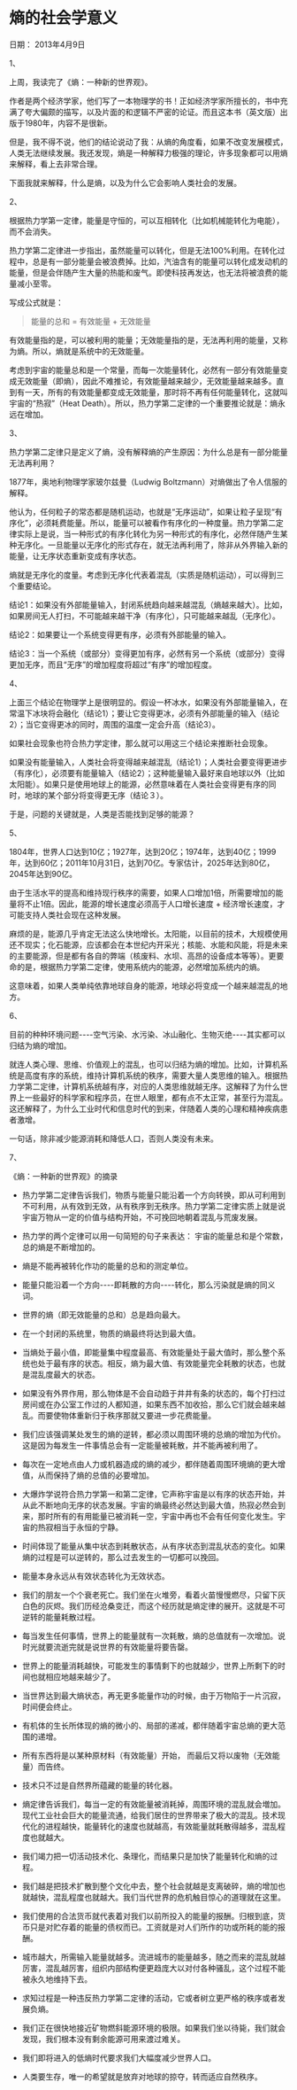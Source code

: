 # 熵的社会学意义

日期： 2013年4月9日

1、

上周，我读完了《熵：一种新的世界观》。

作者是两个经济学家，他们写了一本物理学的书！正如经济学家所擅长的，书中充满了夸大偏颇的描写，以及片面的和逻辑不严密的论证。而且这本书（英文版）出版于1980年，内容不是很新。

但是，我不得不说，他们的结论说动了我：从熵的角度看，如果不改变发展模式，人类无法继续发展。我还发现，熵是一种解释力极强的理论，许多现象都可以用熵来解释，看上去非常合理。

下面我就来解释，什么是熵，以及为什么它会影响人类社会的发展。

2、

根据热力学第一定律，能量是守恒的，可以互相转化（比如机械能转化为电能），而不会消失。

热力学第二定律进一步指出，虽然能量可以转化，但是无法100%利用。在转化过程中，总是有一部分能量会被浪费掉。比如，汽油含有的能量可以转化成发动机的能量，但是会伴随产生大量的热能和废气。即使科技再发达，也无法将被浪费的能量减小至零。

写成公式就是：

> 能量的总和 = 有效能量 + 无效能量

有效能量指的是，可以被利用的能量；无效能量指的是，无法再利用的能量，又称为熵。所以，熵就是系统中的无效能量。

考虑到宇宙的能量总和是一个常量，而每一次能量转化，必然有一部分有效能量变成无效能量（即熵），因此不难推论，有效能量越来越少，无效能量越来越多。直到有一天，所有的有效能量都变成无效能量，那时将不再有任何能量转化，这就叫宇宙的“热寂”（Heat Death）。所以，热力学第二定律的一个重要推论就是：熵永远在增加。

3、

热力学第二定律只是定义了熵，没有解释熵的产生原因：为什么总是有一部分能量无法再利用？

1877年，奥地利物理学家玻尔兹曼（Ludwig Boltzmann）对熵做出了令人信服的解释。

他认为，任何粒子的常态都是随机运动，也就是“无序运动”，如果让粒子呈现“有序化”，必须耗费能量。所以，能量可以被看作有序化的一种度量。热力学第二定律实际上是说，当一种形式的有序化转化为另一种形式的有序化，必然伴随产生某种无序化。一旦能量以无序化的形式存在，就无法再利用了，除非从外界输入新的能量，让无序状态重新变成有序状态。

熵就是无序化的度量。考虑到无序化代表着混乱（实质是随机运动），可以得到三个重要结论。

结论1：如果没有外部能量输入，封闭系统趋向越来越混乱（熵越来越大）。比如，如果房间无人打扫，不可能越来越干净（有序化），只可能越来越乱（无序化）。

结论2：如果要让一个系统变得更有序，必须有外部能量的输入。

结论3：当一个系统（或部分）变得更加有序，必然有另一个系统（或部分）变得更加无序，而且“无序”的增加程度将超过“有序”的增加程度。

4、

上面三个结论在物理学上是很明显的。假设一杯冰水，如果没有外部能量输入，在常温下冰块将会融化（结论1）；要让它变得更冰，必须有外部能量的输入（结论2）；当它变得更冰的同时，周围的温度一定会升高（结论3）。

如果社会现象也符合热力学定律，那么就可以用这三个结论来推断社会现象。

如果没有能量输入，人类社会将变得越来越混乱（结论1）；人类社会要变得更进步（有序化），必须要有能量输入（结论2）；这种能量输入最好来自地球以外（比如太阳能）。如果只是使用地球上的能源，必然意味着在人类社会变得更有序的同时，地球的某个部分将变得更无序（结论３）。

于是，问题的关键就是，人类是否能找到足够的能源？

5、

1804年，世界人口达到10亿；1927年，达到20亿；1974年，达到40亿；1999年，达到60亿；2011年10月31日，达到70亿。专家估计，2025年达到80亿，2045年达到90亿。

由于生活水平的提高和维持现行秩序的需要，如果人口增加1倍，所需要增加的能量将不止1倍。因此，能源的增长速度必须高于人口增长速度 + 经济增长速度，才可能支持人类社会现在这种发展。

麻烦的是，能源几乎肯定无法这么快地增长。太阳能，以目前的技术，大规模使用还不现实；化石能源，应该都会在本世纪内开采光；核能、水能和风能，将是未来的主要能源，但是都有各自的弊端（核废料、水坝、高昂的设备成本等等）。更要命的是，根据热力学第二定律，使用系统内的能源，必然增加系统内的熵。

这意味着，如果人类单纯依靠地球自身的能源，地球必将变成一个越来越混乱的地方。

6、

目前的种种环境问题----空气污染、水污染、冰山融化、生物灭绝----其实都可以归结为熵的增加。

就连人类心理、思维、价值观上的混乱，也可以归结为熵的增加。比如，计算机系统是高度有序的系统，维持计算机系统的秩序，需要大量人类思维的输入。根据热力学第二定律，计算机系统越有序，对应的人类思维就越无序。这解释了为什么世界上一些最好的科学家和程序员，在世人眼里，都有点不太正常，甚至行为混乱。这还解释了，为什么工业时代和信息时代的到来，伴随着人类的心理和精神疾病患者激增。

一句话，除非减少能源消耗和降低人口，否则人类没有未来。

7、

《熵：一种新的世界观》的摘录

- 热力学第二定律告诉我们，物质与能量只能沿着一个方向转换，即从可利用到不可利用，从有效到无效，从有秩序到无秩序。热力学第二定律实质上就是说宇宙万物从一定的价值与结构开始，不可挽回地朝着混乱与荒废发展。

- 热力学的两个定律可以用一句简短的句子来表达： 宇宙的能量总和是个常数，总的熵是不断增加的。

- 熵是不能再被转化作功的能量的总和的测定单位。

- 能量只能沿着一个方向----即耗散的方向----转化，那么污染就是熵的同义词。

- 世界的熵（即无效能量的总和）总是趋向最大。

- 在一个封闭的系统里，物质的熵最终将达到最大值。

- 当熵处于最小值，即能量集中程度最高、有效能量处于最大值时，那么整个系统也处于最有序的状态。相反，熵为最大值、有效能量完全耗散的状态，也就是混乱度最大的状态。

- 如果没有外界作用，那么物体是不会自动趋于井井有条的状态的，每个打扫过房间或在办公室工作过的人都知道，如果东西不加收拾，那么它们就会越来越乱。而要使物体重新归于秩序那就又要进一步花费能量。

- 我们应该强调某处发生的熵的逆转，都必须以周围环境的总熵的增加为代价。这是因为每发生一件事情总会有一定能量被耗散，并不能再被利用了。

- 每次在一定地点由人力或机器造成的熵的减少，都伴随着周围环境熵的更大增值，从而保持了熵的总值的必要增加。

- 大爆炸学说符合热力学第一和第二定律，它声称宇宙是以有序的状态开始，并从此不断地向无序的状态发展。宇宙的熵最终必然达到最大值，热寂必然会到来，那时所有的有用能量已被消耗一空，宇宙中再也不会有任何变化发生。宇宙的热寂相当于永恒的宁静。

- 时间体现了能量从集中状态到耗散状态，从有序状态到混乱状态的变化。如果熵的过程是可以逆转的，那么过去发生的一切都可以挽回。

- 能量本身永远从有效状态转化为无效状态。

- 我们的朋友一个个衰老死亡。我们坐在火堆旁，看着火苗慢慢燃尽，只留下灰白色的灰烬。我们历经沧桑变迁，而这个经历就是熵定律的展开。这就是不可逆转的能量耗散过程。

- 每当发生任何事情，世界上的能量就有一次耗散，熵的总值就有一次增加。说时光就要流逝完就是说世界的有效能量将要告罄。

- 世界上的能量消耗越快，可能发生的事情剩下的也就越少，世界上所剩下的时间也就相应地越来越少了。

- 当世界达到最大熵状态，再无更多能量作功的时候，由于万物陷于一片沉寂，时间便会终止。

- 有机体的生长所体现的熵的微小的、局部的递减，都伴随着宇宙总熵的更大范围的递增。

- 所有东西将是以某种原材料（有效能量）开始， 而最后又将以废物（无效能量）而告终。

- 技术只不过是自然界所蕴藏的能量的转化器。

- 熵定律告诉我们，每当一定的有效能量被消耗掉，周围环境的混乱就会増加。现代工业社会巨大的能量流通，给我们居住的世界带来了极大的混乱。技术现代化的进程越快，能量转化的速度也就越高，有效能量就耗散得越多，混乱程度也就越大。

- 我们竭力把一切活动技术化、条理化，而结果只是加快了能量转化和熵的过程。

- 我们越是把技术扩散到整个文化中去，整个社会就越是支离破碎，熵的增加也就越快，混乱程度也就越大。我们当代世界的危机触目惊心的道理就在这里。

- 我们使用的合法货币就代表着对我们以前所投入的能量的报酬。归根到底，货币只是对贮存着的能量的债权而已。工资就是对人们所作的功或所耗的能的报酬。

- 城市越大，所需输入能量就越多。流进城市的能量越多，随之而来的混乱就越厉害，混乱越厉害，组织内部结构便更趋庞大以对付各种骚乱，这个过程不能被永久地维持下去。

- 求知过程是一种违反热力学第二定律的活动，它或者树立更严格的秩序或者发展负熵。

- 我们正在很快地接近矿物燃斜能源环境的极限。如果我们坐以待毙，我们就会发现，我们根本没有剩余能源可用来渡过难关。

- 我们即将进入的低熵时代要求我们大幅度减少世界人口。

- 人类要生存，唯一的希望就是放弃对地球的掠夺，转而适应自然秩序。

